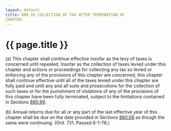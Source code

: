 ```yaml
---
layout: default 
title: 880.16 COLLECTION OF TAX AFTER TERMINATION OF
CHAPTER.
---
```


{{ page.title }}
================

​(a) This chapter shall continue effective insofar as the levy of taxes
is concerned until repealed. Insofar as the collection of taxes levied
under this chapter and actions or proceedings for collecting any tax so
levied or enforcing any of the provisions of this chapter are concerned,
this chapter shall continue effective until all of the taxes levied
under this chapter are fully paid and until any and all suits and
prosecutions for the collection of such taxes or for the punishment of
violations of any of the provisions of this chapter have been fully
terminated, subject to the limitations contained in Sections
[880.99](3fdcb639.html).

​(b) Annual returns due for all or any part of the last effective year
of this chapter shall be due on the date provided in Sections
[880.06](3f8afd77.html) as though the same were continuing. (Ord. 731.
Passed 6-1-78.)
